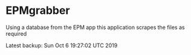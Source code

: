 # EPMgrabber
Using a database from the EPM app this application scrapes the files as required


Latest backup: Sun Oct 6 19:27:02 UTC 2019
